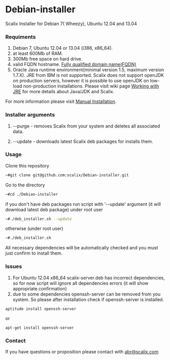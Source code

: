 Debian-installer
================

Scalix Installer for Debian 7( Wheezy), Ubuntu 12.04 and 13.04

### Requiments ###
1. Debian 7, Ubuntu 12.04 or 13.04 (i386, x86_64).
2. at least 600Mb of RAM.
3. 300Mb free space on  hard drive.
4. valid FQDN hostname. [Fully qualified domain name(FQDN)][1]
5. Oracle Java runtime environment(minimal version 1.5, maximum version 1.7.X). JRE from IBM is not supported. Scalix does not support openJDK on production servers, however it is possible to use openJDK on low-load non-production installations.  Please visit wiki page [Working with JRE][2]  for more details about Java/JDK and Scalix.

For more information please visit [Manual Installation][3].

### Installer arguments ###
1. --purge - removes Scalix from your system and deletes all associated data.

2. --update - downloads latest Scalix deb packages for installs them.


### Usage ###
Clone this repository
```sh
~#git clone git@github.com:scalix/Debian-installer.git
```
Go to the directory
```sh
~#cd ./Debian-installer
```
if you don't have deb packages run script with  '--update' argument (it will download latest deb package) under root user
```sh
~#./deb_installer.sh --update
```
otherwise (under root user) 
```sh
~#./deb_installer.sh
```
All necessary dependencies will be automatically checked and you must just confirm to install them.

### Issues ###
1.  For Ubuntu 12.04 x86_64 scalix-server.deb has incorrect dependencies, so for now script will ignore all dependencies errors (it will show appropriate confirmation)
2. due to some dependencies openssh-server can be removed from you system. So please after installation check if  openssh-server is installed.
```
aptitude install openssh-server
```
or 
```
apt-get install openssh-server
```

### Contact ###
If you have questions or proposition please contact with abr@scalix.com


  [1]: http://en.wikipedia.org/wiki/Fully_qualified_domain_name
  [2]: http://scalix.com/wiki/index.php?title=HowTos/Working_with_JRE
  [3]: http://www.scalix.com/wiki/index.php?title=Manual_Installation
